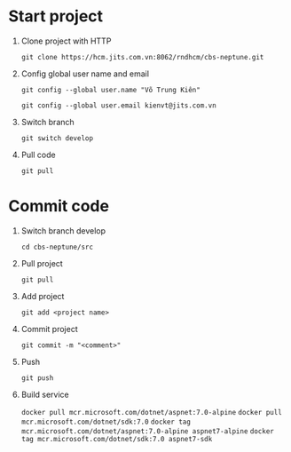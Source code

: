 # Start project

1. Clone project with HTTP

   `git clone https://hcm.jits.com.vn:8062/rndhcm/cbs-neptune.git`

2. Config global user name and email

   `git config --global user.name "Võ Trung Kiên"`

   `git config --global user.email kienvt@jits.com.vn`

3. Switch branch

   `git switch develop`

4. Pull code

   `git pull`

# Commit code

1. Switch branch develop

   `cd cbs-neptune/src`

2. Pull project

   `git pull`

3. Add project

   `git add <project name>`

4. Commit project

   `git commit -m "<comment>"`

5. Push

   `git push`

6. Build service

   `docker pull mcr.microsoft.com/dotnet/aspnet:7.0-alpine`
   `docker pull mcr.microsoft.com/dotnet/sdk:7.0`
   `docker tag mcr.microsoft.com/dotnet/aspnet:7.0-alpine aspnet7-alpine`
   `docker tag mcr.microsoft.com/dotnet/sdk:7.0 aspnet7-sdk`

